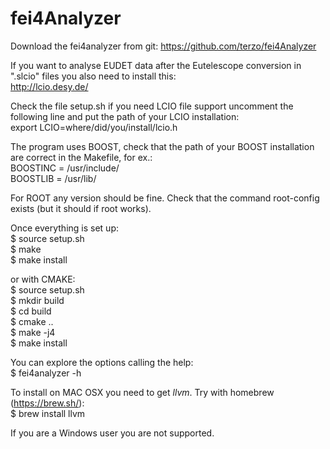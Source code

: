 fei4Analyzer  
============  
Download the fei4analyzer from git: https://github.com/terzo/fei4Analyzer  

If you want to analyse EUDET data after the Eutelescope conversion in ".slcio" files you also need to install this:  
http://lcio.desy.de/  

Check the file setup.sh if you need LCIO file support uncomment the following line and put the path of your LCIO installation:  
export LCIO=where/did/you/install/lcio.h  

The program uses BOOST, check that the path of your BOOST installation are correct in the Makefile, for ex.:  
BOOSTINC = /usr/include/  
BOOSTLIB = /usr/lib/  

For ROOT any version should be fine. Check that the command root-config exists (but it should if root works).

Once everything is set up:  
$ source setup.sh  
$ make  
$ make install  

or with CMAKE:  
$ source setup.sh  
$ mkdir build  
$ cd build  
$ cmake ..  
$ make -j4  
$ make install  

You can explore the options calling the help:  
$ fei4analyzer -h  

To install on MAC OSX you need to get _llvm_. Try with homebrew (https://brew.sh/):  
$ brew install llvm
 

If you are a Windows user you are not supported.  
